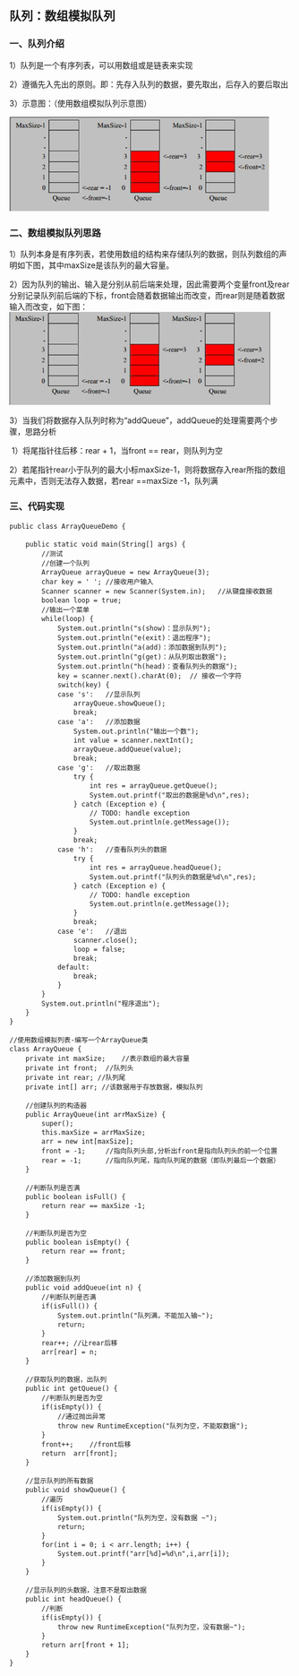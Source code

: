 ## 队列：数组模拟队列

### 一、队列介绍

1）队列是一个有序列表，可以用数组或是链表来实现

2）遵循先入先出的原则。即：先存入队列的数据，要先取出，后存入的要后取出

3）示意图：（使用数组模拟队列示意图）

![image-20200729112240723](2.队列.assets/image-20200729112240723.png)

### 二、数组模拟队列思路

1）队列本身是有序列表，若使用数组的结构来存储队列的数据，则队列数组的声明如下图，其中maxSize是该队列的最大容量。

2）因为队列的输出、输入是分别从前后端来处理，因此需要两个变量front及rear分别记录队列前后端的下标，front会随着数据输出而改变，而rear则是随着数据输入而改变，如下图：
![image-20200729113100408](2.队列.assets/image-20200729113100408.png)

3）当我们将数据存入队列时称为“addQueue”，addQueue的处理需要两个步骤，思路分析

​		1）将尾指针往后移：rear + 1，当front == rear，则队列为空

​		2）若尾指针rear小于队列的最大小标maxSize-1，则将数据存入rear所指的数组元素中，否则无法存入数据，若rear ==maxSize -1，队列满

### 三、代码实现

```
public class ArrayQueueDemo {
	
	public static void main(String[] args) {
		//测试
		//创建一个队列
		ArrayQueue arrayQueue = new ArrayQueue(3);
		char key = ' ';	//接收用户输入
		Scanner scanner = new Scanner(System.in);	//从键盘接收数据
		boolean loop = true;
		//输出一个菜单
		while(loop) {
			System.out.println("s(show)：显示队列");
			System.out.println("e(exit)：退出程序");
			System.out.println("a(add)：添加数据到队列");
			System.out.println("g(get)：从队列取出数据");
			System.out.println("h(head)：查看队列头的数据");
			key = scanner.next().charAt(0);	 // 接收一个字符
			switch(key) {
			case 's':	//显示队列
				arrayQueue.showQueue();
				break;
			case 'a':	//添加数据
				System.out.println("输出一个数");
				int value = scanner.nextInt();
				arrayQueue.addQueue(value);
				break;
			case 'g':	//取出数据
				try {
					int res = arrayQueue.getQueue();
					System.out.printf("取出的数据是%d\n",res);
				} catch (Exception e) {
					// TODO: handle exception
					System.out.println(e.getMessage());
				}
				break;
			case 'h':	//查看队列头的数据
				try {
					int res = arrayQueue.headQueue();
					System.out.printf("队列头的数据是%d\n",res);
				} catch (Exception e) {
					// TODO: handle exception
					System.out.println(e.getMessage());
				}
				break;	
			case 'e':	//退出
				scanner.close();
				loop = false;
				break;
			default:	
				break;
			}
		}
		System.out.println("程序退出");
	}
}

//使用数组模拟列表-编写一个ArrayQueue类
class ArrayQueue {
	private int maxSize;	//表示数组的最大容量
	private int front;	//队列头
	private int rear; //队列尾
	private int[] arr; //该数据用于存放数据，模拟队列
	
	//创建队列的构造器
	public ArrayQueue(int arrMaxSize) {
		super();
		this.maxSize = arrMaxSize;
		arr = new int[maxSize];
		front = -1;		//指向队列头部,分析出front是指向队列头的前一个位置
		rear = -1;		//指向队列尾，指向队列尾的数据（即队列最后一个数据）
	}
	
	//判断队列是否满
	public boolean isFull() {
		return rear == maxSize -1;
	}
	
	//判断队列是否为空
	public boolean isEmpty() {
		return rear == front;
	}
	
	//添加数据到队列
	public void addQueue(int n) {
		//判断队列是否满
		if(isFull()) {
			System.out.println("队列满，不能加入输~");
			return;
		}
		rear++;	//让rear后移
		arr[rear] = n;
	}
	
	//获取队列的数据，出队列
	public int getQueue() {
		//判断队列是否为空
		if(isEmpty()) {
			//通过抛出异常
			throw new RuntimeException("队列为空，不能取数据");
		}
		front++;	//front后移
		return  arr[front];
	}
	
	//显示队列的所有数据
	public void showQueue() {
		//遍历
		if(isEmpty()) {
			System.out.println("队列为空，没有数据 ~");
			return;
		}
		for(int i = 0; i < arr.length; i++) {
			System.out.printf("arr[%d]=%d\n",i,arr[i]);
		}
	}
	
	//显示队列的头数据，注意不是取出数据
	public int headQueue() {
		//判断
		if(isEmpty()) {
			throw new RuntimeException("队列为空，没有数据~");
		}
		return arr[front + 1];
	}
}
```

